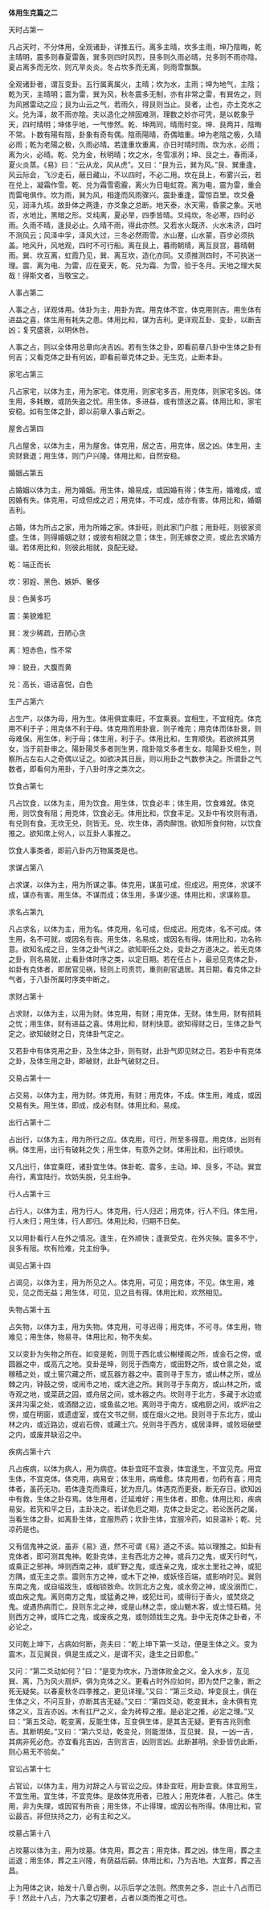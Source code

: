 **体用生克篇之二**

天时占第一

凡占天时，不分体用，全观诸卦，详推五行。离多主晴，坎多主雨，坤乃陰晦，乾主晴明，震多则春夏雷轰，巽多则四时风烈，艮多则久雨必晴，兑多则不雨亦陰。夏占离多而无坎，则亢旱炎炎。冬占坎多而无离，则雨雪飘飘。

全观诸卦者，谓互变卦。五行属离属火，主晴；坎为水，主雨；坤为地气，主陰；乾为天，主晴明；震为雷，巽为风，秋冬震多无制，亦有非常之雷，有巽佐之，则为风撼雷动之应；艮为山云之气，若雨久，得艮则当止。艮者，止也，亦土克水之义。兑为泽，故不雨亦陰。夫以造化之辨固难测，理数之妙亦可凭，是以乾象乎天，四时晴明；坤体乎地，一气惨然。乾、坤两同，晴雨时变。坤、艮两并，陰晦不常。卜数有陽有陰，卦象有奇有偶。陰雨陽晴，奇偶暗重。坤为老陰之极，久晴必雨；乾为老陽之极，久雨必晴。若逢重坎重离，亦日时晴时雨。坎为水，必雨；离为火，必晴。乾、兑为金，秋明晴；坎之水，冬雪凛冽；坤、艮之土，春雨泽，夏火炎蒸。《易》曰：“云从龙，风从虎”。又曰：“艮为云，巽为风。”艮、巽重逢，风云际会，飞沙走石，蔽日藏山，不以四时，不必二用。坎在艮上，布雾兴云，若在兑上，凝霜作雪。乾、兑为霜雪雹霰，离火为日电虹霓。离为电，震为雷，重会而雷电俱作。坎为雨，巽为风，相逢而风雨骤兴。震卦重逢，雷惊百里。坎爻叠见，润泽九垓。故卦体之两逢，亦爻象之总断。地天泰，水天需，昏蒙之象。天地否，水地比，黑暗之形。爻纯离，夏必旱，四季皆晴。爻纯坎，冬必寒，四时必雨。久雨不晴，逢艮必止。久晴不雨，得此亦然。又若水火既济、火水未济，四时不测风云；风泽中孚，泽风大过，三冬必然雨雪。水山蹇，山水蒙，百步必须执盖。地风升，风地观，四时不可行船。离在艮上，暮雨朝晴，离互艮宫，暮晴朝雨。巽、坎互离，虹霞乃见，巽、离互坎，造化亦同。又须推测四时，不可执迷一理。震、离为电、为雷，应在夏天，乾、兑为霜、为雪，验于冬月。天地之理大矣哉！得斯文者，当敬宝之。

人事占第二

人事之占，详观体用。体卦为主，用卦为宾。用克体不宜，体克用则吉。用生体有进益之喜，体生用有耗失之患。体用比和，谋为吉利。更详观互卦、变卦，以断吉凶；复究盛衰，以明休咎。

人事之占，则以全体用总章向决吉凶。若有生体之卦，即看前章八卦中生体之卦有何吉；又看克体之卦有何凶，即看前章克体之卦。无生克，止断本卦。

家宅占第三

凡占家宅，以体为主，用为家宅。体克用，则家宅多吉，用克体，则家宅多凶。体生用，多耗散，或防失盗之忧。用生体，多进益，或有馈送之喜。体用比和，家宅安稳。如有生体之卦，即以前章人事占断之。

屋舍占第四

凡占屋舍，以体为主，用为屋舍。体克用，居之吉，用克体，居之凶。体生用，主资财衰退；用生体，则门户兴隆。体用比和，自然安稳。

婚姻占第五

占婚姻以体为主，用为婚姻。用生体，婚易成，或因婚有得；体生用，婚难成，或因婚有失。体克用，可成但成之迟；用克体，不可成，成亦有害。体用比和，婚姻吉利。

占婚，体为所占之家，用为所婚之家。体卦旺，则此家门户胜；用卦旺，则彼家资盛。生体，则得婚姻之财；或彼有相就之意；体生，则无嫁奁之资，或此去求婚方谐。若体用比和，则彼此相就，良配无疑。

乾：端正而长

坎：邪婬、黑色、嫉妒、奢侈

艮：色黄多巧

震：美貌难犯

巽：发少稀疏，丑陋心贪

离：短赤色，性不常

坤：貌丑，大腹而黄

兑：高长，语话喜悦，白色

生产占第六

占生产，以体为母，用为生。体用俱宜乘旺，不宜乘衰。宜相生，不宜相克。体克用不利于子；用克体不利于母。体克用而用卦衰，则子难完；用克体而体卦衰，则母难保。用生体，利于母；体生用，利于子。体用比和，生育顺快。若欲辨其男女，当于前卦审之。陽卦陽爻多者则生男，陰卦陰爻多者生女。陰陽卦爻相生，则察所占左右人之奇偶以证之。如欲决其日辰，则以用卦之气数参决之。所谓卦之气数者，即看何为用卦，于八卦时序之类次之。

饮食占第七

凡占饮食，以体为主，用为饮食。用生体，饮食必丰；体生用，饮食难就。体克用，则饮食有阻；用克体，饮食必无。体用比和，饮食丰足。又卦中有坎则有酒，有兑则有食。无坎无兑，则皆无。兑、坎生体，酒肉醉饱。欲知所食何物，以饮食推之。欲知席上何人，以互卦人事推之。

饮食人事类者，即前八卦内万物属类是也。

求谋占第八

占求谋，以体为主，用为所谋之事。体克用，谋虽可成，但成迟。用克体，求谋不成，谋亦有害。用生体。不谋而成；体生用，多谋少遂。体用比和，求谋称意。

求名占第九

凡占求名，以体为主，用为名。体克用，名可成，但成迟。用克体，名不可成。体生用，名不可就，或因名有丧。用生体，名易成，或因名有得。体用比和，功名称意。欲知名成之日，生体之卦气详之。欲知职任之处，变卦之方道决之。若无克体之卦，则名易就，止看卦体时序之类，以定日期。若在任占卜，最忌见克体之卦，如卦有克体者，即居官见祸，轻则上司责罚，重则削官退居。其日期，看克体之卦气者，于八卦所属时序类中断之。

求财占第十

占求财，以体为主，以用为财。体克用，有财；用克体，无财。体生用，财有损耗之忧；用生体，财有进益之喜。体用比和，财利快意。欲知得财之日，生体之卦气定之。欲知破财之日，克体卦气定之。

又若卦中有体克用之卦，及生体之卦，则有财，此卦气即见财之日。若卦中有克体之卦，及体生用之卦，即破财，此卦气破财之日。

交易占第十一

占交易，以体为主，用为财。体克用，有财；用克体，不成。体生用，难成，或因交易有失。用生体，即成，成必有财。体用比和，易成。

出行占第十二

占出行，以体为主，用为所行之应。体克用，可行，所至多得意。用克体，出则有祸。体生用，出行有破耗之失；用生体，有意外之财。体用比和，出行顺快。

又凡出行，体宜乘旺，诸卦宜生体。体卦乾、震多，主动。坤、艮多，不动。巽宜舟行，离宜陆行。坎妨失脱，兑主纷争。

行人占第十三

占行人，以体为主，用为行人。体克用，行人归迟；用克体，行人不归。体生用，行人未归；用生体，行人即归。体用比和，归期不日矣。

又以用卦看行人在外之情况。逢生，在外顺快；逢衰受克，在外灾殃。震多不宁，艮多有阻。坎有险难，兑主纷争。

谒见占第十四

占谒见，以体为主，用为所见之人。体克用，可见；用克体，不见。体生用，难见，见之而无益；用生体，可见，见之且有得。体用比和，欢然相见。

失物占第十五

占失物，以体为主，用为失物。体克用，可寻迟得；用克体，不可寻。体生用，物难见；用生体，物易寻。体用比和，物不失矣。

又以变卦为失物之所在。如变是乾，则觅于西北或公榭楼阁之所，或金石之傍，或圆器之中，或高亢之地。变卦是坤，则觅于西南方，或田野之所，或仓禀之处，或稼穑之处，或土窖穴藏之所，或瓦器方器之中。震则寻于东方，或山林之所，或丛棘之内，钟鼓之傍，或闹市之地，或大途之所。巽则寻于东南方，或山林之所，或寺观之地，或菜蔬之园，或舟居之间，或木器之内。坎则寻于北方，多藏于水边或溪井沟渠之处，或酒醋之边，或鱼盐之地。离则寻于南方，或疱厨之间，或炉冶之傍，或在明窗，或遗虚室，或在文书之侧，或在烟火之地。艮则寻于东北方，或山林之内，或近路边，或岩石傍，或藏土穴。兑则寻于西方，或居泽畔，或败垣破壁之内，或废井缺沼之中。

疾病占第十六

凡占疾病，以体为病人，用为病症。体卦宜旺不宜衰，体宜逢生，不宜见克。用宜生体，不宜克体。体克用，病易安；体生用，病难愈。体克用者，勿药有喜；用克体者，虽药无功。若体逢克而乘旺，犹为庶几。体遇克而更衰，断无存日。欲知凶中有救，生体之卦存焉。体生用者，迁延难好；用生体者，即愈。体用比和，疾病易安。若究和平之日，主卦决之。若详危厄之期，克体之卦定之。若论医药之属，当看生体之卦。如离卦生体，宜服热药；坎卦生体，宜服冷药，如艮温补；乾、兑凉药是也。

又有信鬼神之说，虽非《易》道，然不可谓《易》道之不该。姑以理推之。如卦有克体者，即可测其鬼神。乾卦克体，主有西北方之神，或兵刀之鬼，或天行时气，或乘正之邪神。坤则西南之神，或旷野之鬼，或连亲之鬼，或水土里社之神，或犯方隅，或无主之祟。震则东方之神，或木下之神，或妖怪百端，或影响时见。巽则东南之鬼，或自缢戕生，或枷锁致命。坎则北方之鬼，或水旁之神，或没溺而亡，或血疾之鬼。离则南方之鬼，或猛勇之神，或犯灶司，或得衍于香火，或焚烧之鬼。或遇热病而亡。艮则东北之神，或是山林之祟，或山魈木客，或土怪石精。兑则西方之神，或阵亡之鬼，或废疾之鬼，或刎颈戕生之鬼。卦中无克体之卦者，不必论之。

又问乾上坤下，占病如何断，尧夫曰：“乾上坤下第一爻动，便是生体之义。变为震木，互见巽艮，俱是生成之义，是谓不灾，逢生之日即愈。”

又问：“第二爻动如何？”曰：“是变为坎水，乃泄体败金之义。金入水乡，互见巽、离，乃为风火扇炉，俱为克体之义。更看占时外应如何，即为焚尸之象，断之死无疑矣。以春夏秋冬四季推之，更见详理。”又曰：“第三爻动，坤变艮土，俱在生体之义，不问互卦，亦断其吉无疑。”又曰：“第四爻动，乾变巽木，金木俱有克体之义，互吉亦凶。木有扛尸之义，金为砖椁之推。是必定之推，必定之理。”又曰：“第五爻动，乾变离，反能生体，互变俱生体，是其吉无疑。更有吉兆则愈吉。其断明矣。”又曰：“第六爻动，乾变兑，则能泄体，互见巽、艮，一凶一吉，其病非死必危。亦宜看兆吉凶，吉则言吉，凶则言凶。此断甚明。余卦皆仿此断，则心易无不验矣。”

官讼占第十七

占官讼，以体为主，用为对辞之人与官讼之应。体卦宜旺，用卦宜衰。体宜用生，不宜生用。宜生体，不宜克体。是故体克用者，已胜人；用克体者，人胜己。体生用，非为失理，或因官有所丧；用生体，不止得理，或因讼有所得。体用比和，官讼最吉。非但扶持之力，必有主和之义。

坟墓占第十八

占坟墓以体为主，用为坟墓。体克用，葬之吉；用克体，葬之凶。体生用，葬之主运退；用生体，葬之主兴隆，有荫益后嗣。体用比和，乃为吉地。大宜葬，葬之吉昌。

上为用体之诀，始发十八章占例，以示后学之法则。然庶务之多，岂止十八占而已乎！然此十八占，乃大事之切要者，占者以类而推之可也。